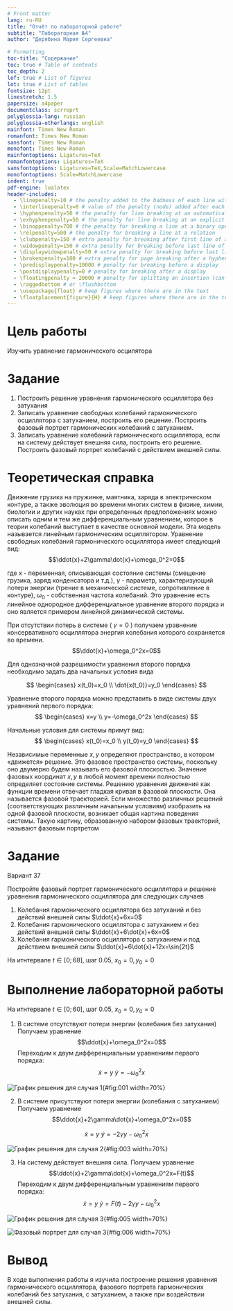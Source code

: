 ```yaml
---
# Front matter
lang: ru-RU
title: "Отчёт по лабораторной работе"
subtitle: "Лабораторная №4"
author: "Дерябина Мария Сергеевна"

# Formatting
toc-title: "Содержание"
toc: true # Table of contents
toc_depth: 2
lof: true # List of figures
lot: true # List of tables
fontsize: 12pt
linestretch: 1.5
papersize: a4paper
documentclass: scrreprt
polyglossia-lang: russian
polyglossia-otherlangs: english
mainfont: Times New Roman
romanfont: Times New Roman
sansfont: Times New Roman
monofont: Times New Roman
mainfontoptions: Ligatures=TeX
romanfontoptions: Ligatures=TeX
sansfontoptions: Ligatures=TeX,Scale=MatchLowercase
monofontoptions: Scale=MatchLowercase
indent: true
pdf-engine: lualatex
header-includes:
  - \linepenalty=10 # the penalty added to the badness of each line within a paragraph (no associated penalty node) Increasing the value makes tex try to have fewer lines in the paragraph.
  - \interlinepenalty=0 # value of the penalty (node) added after each line of a paragraph.
  - \hyphenpenalty=50 # the penalty for line breaking at an automatically inserted hyphen
  - \exhyphenpenalty=50 # the penalty for line breaking at an explicit hyphen
  - \binoppenalty=700 # the penalty for breaking a line at a binary operator
  - \relpenalty=500 # the penalty for breaking a line at a relation
  - \clubpenalty=150 # extra penalty for breaking after first line of a paragraph
  - \widowpenalty=150 # extra penalty for breaking before last line of a paragraph
  - \displaywidowpenalty=50 # extra penalty for breaking before last line before a display math
  - \brokenpenalty=100 # extra penalty for page breaking after a hyphenated line
  - \predisplaypenalty=10000 # penalty for breaking before a display
  - \postdisplaypenalty=0 # penalty for breaking after a display
  - \floatingpenalty = 20000 # penalty for splitting an insertion (can only be split footnote in standard LaTeX)
  - \raggedbottom # or \flushbottom
  - \usepackage{float} # keep figures where there are in the text
  - \floatplacement{figure}{H} # keep figures where there are in the text
---
```


# Цель работы

Изучить уравнение гармонического осцилятора


# Задание

1.	Построить решение уравнения гармонического осциллятора без затухания
2.	Записать уравнение свободных колебаний гармонического осциллятора с затуханием, построить его решение. Построить фазовый портрет гармонических колебаний с затуханием.
3.	Записать уравнение колебаний гармонического осциллятора, если на систему действует внешняя сила, построить его решение. Построить фазовый портрет колебаний с действием внешней силы.

# Теоретическая справка

Движение грузика на пружинке, маятника, заряда в электрическом контуре, а также эволюция во времени многих систем в физике, химии, биологии и других науках при определенных предположениях можно описать одним и тем же дифференциальным уравнением, которое в теории колебаний выступает в качестве основной модели. Эта модель называется линейным гармоническим осциллятором.
Уравнение свободных колебаний гармонического осциллятора имеет следующий вид:
$$\ddot{x}+2\gamma\dot{x}+\omega_0^2=0$$

где $x$ - переменная, описывающая состояние системы (смещение грузика, заряд конденсатора и т.д.), $\gamma$ - параметр, характеризующий потери энергии (трение в механической системе, сопротивление в контуре), $\omega_0$ - собственная частота колебаний.
Это уравнение есть линейное однородное дифференциальное  уравнение второго порядка и оно является примером линейной динамической системы.

При отсутствии потерь в системе ( $\gamma=0$ ) получаем уравнение консервативного осциллятора энергия колебания которого сохраняется во времени.
$$\ddot{x}+\omega_0^2x=0$$

Для однозначной разрешимости уравнения второго порядка необходимо задать два начальных условия вида


$$
 \begin{cases}
	x(t_0)=x_0
	\\   
	\dot{x(t_0)}=y_0
 \end{cases}
$$

Уравнение второго порядка можно представить в виде системы двух уравнений первого порядка:
$$
 \begin{cases}
	x=y
	\\   
	y=-\omega_0^2x
 \end{cases}
$$

Начальные условия для системы примут вид:
$$
 \begin{cases}
	x(t_0)=x_0
	\\   
	y(t_0)=y_0
 \end{cases}
$$

Независимые	переменные	$x, y$	определяют	пространство,	в	котором «движется» решение. Это фазовое пространство системы, поскольку оно двумерно будем называть его фазовой плоскостью.
Значение фазовых координат $x, y$ в любой момент времени полностью определяет состояние системы. Решению уравнения движения как функции времени отвечает гладкая кривая в фазовой плоскости. Она называется фазовой траекторией. Если множество различных решений (соответствующих различным
начальным условиям) изобразить на одной фазовой плоскости, возникает общая картина поведения системы. Такую картину, образованную набором фазовых траекторий, называют фазовым портретом


# Задание

Вариант 37

Постройте фазовый портрет гармонического осциллятора и решение уравнения гармонического осциллятора для следующих случаев

1. Колебания гармонического осциллятора без затуханий и без действий внешней
силы $\ddot{x}+6x=0$
2. Колебания гармонического осциллятора c затуханием и без действий внешней
силы $\ddot{x}+6\dot{x}+6x=0$
3. Колебания гармонического осциллятора c затуханием и под действием внешней
силы $\ddot{x}+6\dot{x}+12x=\sin{2t}$

На итнтервале $t \in [ 0;68 ]$, шаг 0.05, $x_0=0, y_0=0$

# Выполнение лабораторной работы

На итнтервале $t \in [ 0;60 ]$, шаг 0.05, $x_0=0, y_0=0$

1. В системе отсутствуют потери энергии (колебания без затухания) Получаем уравнение $$\ddot{x}+\omega_0^2x=0$$
Переходим к двум дифференциальным уравнениям первого порядка:
$$ \dot{x}=y \
\dot{y}=-\omega_0^2x$$

![График решения для случая 1](image\1.png){#fig:001 width=70%}


2. В системе присутствуют потери энергии (колебания с затуханием)
Получаем уравнение
$$\ddot{x}+2\gamma\dot{x}+\omega_0^2x=0$$

$$\dot{x}=y \
\dot{y}=-2\gamma y-\omega_0^2x$$

![График решения для случая 2](image\1.png){#fig:003 width=70%}


3.  На систему действует внешняя сила.
Получаем уравнение $$\ddot{x}+2\gamma\dot{x}+\omega_0^2x=F(t)$$
Переходим к двум дифференциальным уравнениям первого порядка:
$$ \dot{x}=y \
\dot{y}=F(t)-2\gamma y-\omega_0^2x$$

![График решения для случая 3](image\3.png){#fig:005 width=70%}

![Фазовый портрет для случая 3](image\3.1.png){#fig:006 width=70%}

# Вывод
В ходе выполнения работы я изучила построение решения уравнения гармонического осциллятора, фазового портрета гармонических колебаний без затухания, с затуханием, а также при воздействии внешней силы.
